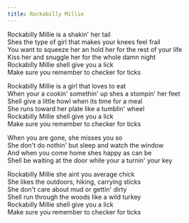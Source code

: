 ```yaml
---
title: Rockabilly Millie
---
```


Rockabilly Millie is a shakin' her tail  
Shes the type of girl that makes your knees feel frail  
You want to squeeze her an hold her for the rest of your life  
Kiss her and snuggle her for the whole damn night  
Rockabilly Millie shell give you a lick  
Make sure you remember to checker for ticks  

Rockabilly Millie is a girl that loves to eat  
When your a cookin' somethin' up shes a stompin' her feet  
Shell give a little howl when its time for a meal  
She runs toward her plate like a tumblin' wheel  
Rockabilly Millie shell give you a lick  
Make sure you remember to checker for ticks  

When you are gone, she misses you so  
She don't do nothin' but sleep and watch the window  
And when you come home shes happy as can be  
Shell be waiting at the door while your a turnin' your key  

Rockabilly Millie she aint you average chick  
She likes the outdoors, hiking, carrying sticks  
She don't care about mud or gettin' dirty  
Shell run through the woods like a wild turkey  
Rockabilly Millie shell give you a lick  
Make sure you remember to checker for ticks  

